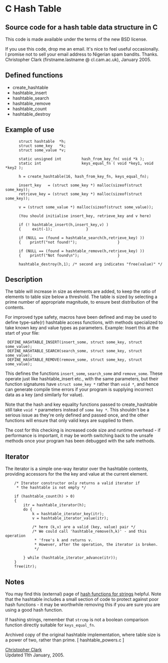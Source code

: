# C Hash Table

## Source code for a hash table data structure in C

This code is made available under the terms of the new BSD license. 

If you use this code, drop me an email. It's nice to feel useful occasionally.  
I promise not to sell your email address to Nigerian spam bandits. Thanks.  
Christopher Clark (firstname.lastname @ cl.cam.ac.uk), January 2005. 


## Defined functions

  * create_hashtable
  * hashtable_insert
  * hashtable_search
  * hashtable_remove
  * hashtable_count
  * hashtable_destroy


## Example of use
    
    
          struct hashtable  *h;
          struct some_key   *k;
          struct some_value *v;
    
          static unsigned int         hash_from_key_fn( void *k );
          static int                  keys_equal_fn ( void *key1, void *key2 );
    
          h = create_hashtable(16, hash_from_key_fn, keys_equal_fn);
    
          insert_key   = (struct some_key *) malloc(sizeof(struct some_key));
          retrieve_key = (struct some_key *) malloc(sizeof(struct some_key));
    
          v = (struct some_value *) malloc(sizeof(struct some_value));
    
          (You should initialise insert_key, retrieve_key and v here)
     
          if (! hashtable_insert(h,insert_key,v) )
          {     exit(-1);               }
    
          if (NULL == (found = hashtable_search(h,retrieve_key) ))
          {    printf("not found!");                  }
    
          if (NULL == (found = hashtable_remove(h,retrieve_key) ))
          {    printf("Not found\n");                 }
    
          hashtable_destroy(h,1); /* second arg indicates "free(value)" */
    


## Description

The table will increase in size as elements are added, to keep the ratio of elements to table size below a threshold. The table is sized by selecting a prime number of appropriate magnitude, to ensure best distribution of the contents. 

For improved type safety, macros have been defined and may be used to define type-safe(r) hashtable access functions, with methods specialized to take known key and value types as parameters. Example: Insert this at the start of your file: 
    
    
     DEFINE_HASHTABLE_INSERT(insert_some, struct some_key, struct some_value);
     DEFINE_HASHTABLE_SEARCH(search_some, struct some_key, struct some_value);
     DEFINE_HASHTABLE_REMOVE(remove_some, struct some_key, struct some_value);
    

This defines the functions `insert_some`, `search_some` and `remove_some`. These operate just like hashtable_insert etc., with the same parameters, but their function signatures have `struct some_key *` rather than `void *`, and hence can generate compile time errors if your program is supplying incorrect data as a key (and similarly for value).

Note that the hash and key equality functions passed to create_hashtable still take `void *` parameters instead of `some key *`. This shouldn't be a serious issue as they're only defined and passed once, and the other functions will ensure that only valid keys are supplied to them.

The cost for this checking is increased code size and runtime overhead - if performance is important, it may be worth switching back to the unsafe methods once your program has been debugged with the safe methods. 


## Iterator

The iterator is a simple one-way iterator over the hashtable contents, providing accessors for the the key and value at the current element. 
    
    
        /* Iterator constructor only returns a valid iterator if
         * the hashtable is not empty */
    
        if (hashtable_count(h) > 0)
        {
            itr = hashtable_iterator(h);
            do {
                k = hashtable_iterator_key(itr);
                v = hashtable_iterator_value(itr);
    
                /* here (k,v) are a valid (key, value) pair */
                /* We could call 'hashtable_remove(h,k)' - and this operation
                 * 'free's k and returns v.
                 * However, after the operation, the iterator is broken.
                 */
    
            } while (hashtable_iterator_advance(itr));
        }
        free(itr);
    
    


## Notes

You may find this (external) page of [hash functions for strings][1] helpful. Note that the hashtable includes a small section of code to protect against poor hash functions - it may be worthwhile removing this if you are sure you are using a good hash function.

If hashing strings, remember that `strcmp` is not a boolean comparison function directly suitable for `keys_equal_fn`.  


Archived copy of the original hashtable implementation, where table size is a power of two, rather than prime. [ hashtable_powers.c ]   


[Christopher Clark][2]  
Updated 11th January, 2005.

   [1]: http://www.cs.yorku.ca/~oz/hash.html
   [2]: http://www.cl.cam.ac.uk/~cwc22/

